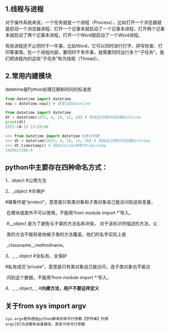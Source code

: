 ## 1.线程与进程

对于操作系统来说，一个任务就是一个进程（Process），比如打开一个浏览器就是启动一个浏览器进程，打开一个记事本就启动了一个记事本进程，打开两个记事本就启动了两个记事本进程，打开一个Word就启动了一个Word进程。

有些进程还不止同时干一件事，比如Word，它可以同时进行打字、拼写检查、打印等事情。在一个进程内部，要同时干多件事，就需要同时运行多个“子任务”，我们把进程内的这些“子任务”称为线程（Thread）。

## 2.常用内建模块

datetime是Python处理日期和时间的标准库

```python
from datetime import datetime
now = datetime.now() # 获取当前datetime
```

```python
from datetime import datetime
dt = datetime(2015, 4, 19, 12, 20) # 用指定日期时间创建datetime
print(dt)
2015-04-19 12:20:00
```

```python
>>> from datetime import datetime #绝对秒数
>>> dt = datetime(2015, 4, 19, 12, 20) # 用指定日期时间创建datetime
>>> dt.timestamp() # 把datetime转换为timestamp
1429417200.0
```

## python中主要存在四种命名方式：

1、object #公用方法

2、_object #半保护

​                 \#被看作是“protect”，意思是只有类对象和子类对象自己能访问到这些变量，

​                  在模块或类外不可以使用，不能用’from module import *’导入。

​                \#__object 是为了避免与子类的方法名称冲突， 对于该标识符描述的方法，父

​                  类的方法不能轻易地被子类的方法覆盖，他们的名字实际上是

​                  _classname__methodname。

3、_ _ object  #全私有，全保护

​                       \#私有成员“private”，意思是只有类对象自己能访问，连子类对象也不能访

​                          问到这个数据，不能用’from module import *’导入。

4、_ _ object_ _     #**内建方法，用户不要这样定义**

## 关于from sys import argv

```
sys.argv是传递给python脚本的命令行参数【字符串】列表
argv[0]为该脚本自身路径，其余为命令行参数
```

  